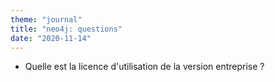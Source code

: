 ```yaml
---
theme: "journal"
title: "neo4j: questions"
date: "2020-11-14"
---
```


- Quelle est la licence d'utilisation de la version entreprise ?
